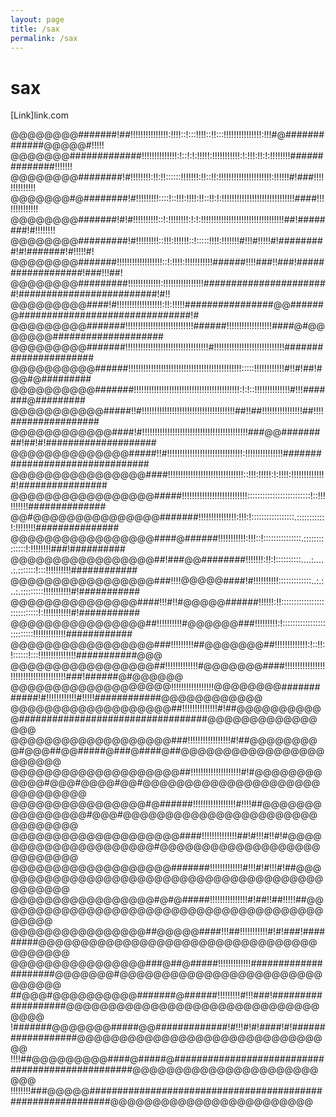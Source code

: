 ```yaml
---
layout: page
title: /sax
permalink: /sax
---
```


# sax

[Link]link.com






@@@@@@@@#######!##!!!!!!!!!!!!!!!:!!!!::!:::!!!!::!!:::!!!!!!!!!!!!!!!:!!!#@#############@@@@@#!!!!!
@@@@@@@#############!!!!!!!!!!!!!!:!::!:!:!!!!!:!!!!!!!!!!!:!:!!!:!!:!:!!!!!!!!##############!!!!!!!
@@@@@@@@########!#!!!!!!!!:!!:!!::::::!!!!!!!:!!::!!:!!!!!!!!!!!!!!!!!!!!!:!!!!!!#!###!!!!!!!!!!!!!!
@@@@@@@#@########!#!!!!!!!!!::::!::!!!:!!!!:!!::!!:!:!!!!!!!!!!!!!!!!!!!!!!!!!!!!!####!!!!!!!!!!!!!!
@@@@@@@@#######!#!#!!!!!!!!!!::!:!!!!!!!!:!:!:!!!!!!!!!!!!!!!!!!!!!!!!!!!!!!!!!##!########!#!!!!!!!!
@@@@@@@@#########!#!!!!!!!!!::!!!:!!!!!!::!:::::!!!!:!!!!!!!#!!!#!!!!!#!#########!#!#######!#!!!!!#!
@@@@@@@@#######!!!!!!!!!!!!!!!!!!::!:!!!!:!!!!!!!!!!!######!!!!###!!###!##################!###!!!##!
@@@@@@@@#########!!!!!!!!!!!!!:!!!!!!!!!!!!!!!!#######################!#########################!#!!
@@@@@@@@@####!#!!!!!!!!!!!!!!!!!!:!!:!!!!!################@@######@###############################!#
@@@@@@@@@#######!!!!!!!!!!!!!!!!!!!!!!!!!!!######!!!!!!!!!!!!!!!!!!####@#@@@@@@@####################
@@@@@@@@@#######!!!!!!!!!!!!!!!!!!!!!!!!!!!!!!!!!#!!!!!!!!!!!!!!!!!!!!!!!!!!!!######################
@@@@@@@@@@######!!!!!!!!!!!!!!!!!!!!!!!!!!!!!!!!!!!!!!!!!!!!!:::::!!!!!!!!!!!!#!!#!##!#@@#@#########
@@@@@@@@@@#######!!!!!!!!!!!!!!!!!!!!!!!!!!!!!!!!!!!!!!!!!!:!:!::!!!!!!!!!!!!!!#!!!#######@#########
@@@@@@@@@@@#####!!#!!!!!!!!!!!!!!!!!!!!!!!!!!!!!!!!!!!!!##!!##!!!!!!!!!!!!!!!!##!!!!################
@@@@@@@@@@@@####!#!!!!!!!!!!!!!!!!!!!!!!!!!!!!!!!!!!!!!!!!!!###@@#########!##!#!####################
@@@@@@@@@@@@@@#####!!#!!!!!!!!!!!!!!!!!!!!!!!!!!!!!!:!!!!!!!!!!!!!!!################################
@@@@@@@@@@@@@@@@####!!!!!!!!!!!!!!!!!!!!!!!!!!!!!!::!!!:!!!!!:!:!!!!:!!!!!!!!!!!!!#!################
@@@@@@@@@@@@@@@@@#####!!!!!!!!!!!!!!!!!!!!!!!!!!:::::::::::::::::::::::::!::!!!!!!!!!!##############
@@#@@@@@@@@@@@@@@@#######!!!!!!!!!!!!!!!:!!!:!:::::::::::::::::.:::::::::::!:!!!!!!!!###############
@@@@@@@@@@@@@@@@@####@######!!!!!!!!!!!:!!!::!:::::::::::::::.::::::::::::::!:!!!!!!!!###!##########
@@@@@@@@@@@@@@@@@##!###@@########!!!!!!!:!!:!::::::::::....:.....:.:::::::!:::!!!!!!!!!!############
@@@@@@@@@@@@@@@@@###!!!!@@@@@####!#!!!!!!!!!!:::::::::::::..:.:..:.:::::::::!!!!!!!!!!!#!###########
@@@@@@@@@@@@@@@####!!!#!!#@@@@@######!!!!!!:!!::::::::::::::::::::::::::::!:!!!!!!!!!!!#!###########
@@@@@@@@@@@@@@@@##!!!!!!!!!!#@@@@@@###!!!!!!!!!:!::::::::::::::::::::::::::!!!!!!!!!!!!!############
@@@@@@@@@@@@@@@@@###!!!!!!!!!##@@@@@@@##!!!!!!!!!!!!!:!::!!:!::::::!:::!!!!!!!!!!!!!!!###########@@@
@@@@@@@@@@@@@@@@@##!!!!!!!!!!!!!#@@@@@@@####!!!!!!!!!!!!!!!!!!!!!!!!!!!!!!!!!!!!!!###!######@#@@@@@@
@@@@@@@@@@@@@@@@@@@!!!!!!!!!!!!!!!!!@@@@@@@@############!#!!!!!!!!!!!!#!!!!!############@@@@@@@@@@@@
@@@@@@@@@@@@@@@@@@@##!!!!!!!!!!!!!!#!##@@@@@@@@@@@##################################@@@@@@@@@@@@@@@@
@@@@@@@@@@@@@@@@@@@###!!!!!!!!!!!!!!!!!#!##@@@@@@@@@#@@@##@@#####@###@####@##@@@@@@@@@@@@@@@@@@@@@@@
@@@@@@@@@@@@@@@@@@@@##!!!!!!!!!!!!!!!!!!!!#!#@@@@@@@@@@@@#@@@#@@@@#@@#@@@@@@@@@@@@@@@@@@@@@@@@@@@@@@
@@@@@@@@@@@@@@@@#@######!!!!!!!!!!!!!!!!!#!!!!##@@@@@@@@@@@@@@@@#@@@#@@@@@@@@@@@@@@@@@@@@@@@@@@@@@@@
@@@@@@@@@@@@@@@@@@@@####!!!!!!!!!!!!!!##!#!!!#!!#!#@@@@@@@@@@@@@@@@@@@@@#@@@@@@@@@@@@@@@@@@@@@@@@@@@
@@@@@@@@@@@@@@@@@@@#######!!!!!!!!!!!!!#!!!#!#!!!#!##@@@@@@@@@@@@@@@@@@@@@@@@@@@@@@@@@@@@@@@@@@@@@@@
@@@@@@@@@@@@@@@@@#@#@#####!!!!!!!!!!!!!!!#!##!!##!!!!!##@@@@@@@@@@@@@@@@@@@@@@@@@@@@@@@@@@@@@@@@@@@@
@@@@@@@@@@@@@@@@##@@@@@####!!!##!!!!!!!!!!!#!#!###!#########@@@@@@@@@@@@@@@@@@@@@@@@@@@@@@@@@@@@@@@@
@@@@@@@@@@@@@@@@###@##@#####!!!!!!!!!!!!!#####################@@@@@@@#@@@@@@@@@@@@@@@@@@@@@@@@@@@@@@
##@@@#@@@@@@@@@@#######@######!!!!!!!!!#!!!###!###################@@@@@@@@@@@@@@@@@@@@@@@@@@@@@@@@@@
!#######@@@@@@@#####@@#############!#!!!#!#!####!#!##################@@@@@@@@@@@@@@@@@@@@@@@@@@@@@@@
!!!!##@@@@@@@@@####@#####@#################################################@@@@@@@@@@@@@@@@@@@@@@@@@
!!!!!!!!###@@@@@############################################################@@@@@@@@@@@@@@@@@@@@@@@@
